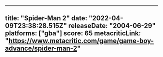 
---
title: "Spider-Man 2"
date: "2022-04-09T23:38:28.515Z"
releaseDate: "2004-06-29"
platforms: ["gba"]
score: 65
metacriticLink: "https://www.metacritic.com/game/game-boy-advance/spider-man-2"
---
